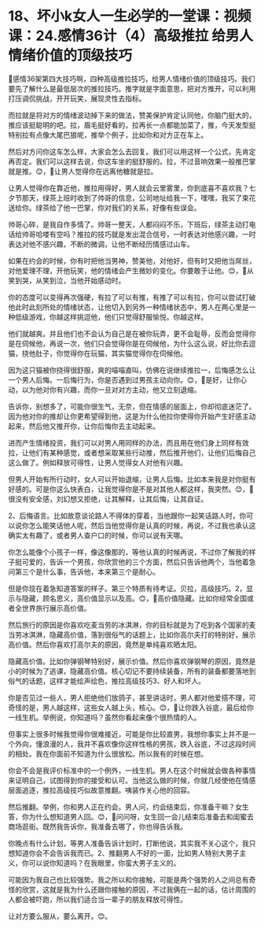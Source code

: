 # 18、坏小k女人一生必学的一堂课：视频课：24.感情36计（4）高级推拉 给男人情绪价值的顶级技巧

🎼感情36架第四大技巧啊，四种高级推拉技巧，给男人情绪价值的顶级技巧。我们要先了解什么是最低层次的推拉技巧。推字就是字面意思，把对方推开，可以利用打压调侃挑战，开开玩笑，展现灵性去指标。

而拉就是将对方的情绪波动掉下来的做法，赞美保护肯定认同他，你脑门挺大的，推应该挺聪明的吧。拉，眉毛挺好看的，拉再长一点都能加菜了，推，今天发型挺特别拉有点像大尾巴狼呢，推举个例子，比如你和对方正在车上。

然后对方问你这车怎么样，大家会怎么去回复。我们可以用这样一个公式，先肯定再否定。我们可以这样去说，你这车坐的挺舒服的。拉，不过音响效果一般推巴掌就是推。😊，🎼让男人觉得你在远离他糖就是拉。

让男人觉得你在靠近他，推拉用得好，男人就会云里雾里，你到底喜不喜欢我？七夕节那天，绿茶上班时收到了帅哥的信息，公司地址给我一下，嘿嘿，我买了束花送给你。绿茶给了他一巴掌，你对我们的关系，好像有些误会。

帅哥心碎，是我自作多情了。帅哥一整天，人都闷闷不乐，下班后，绿茶主动打电话给帅哥哈喽有空吗？推拉的技巧就是发出混合信号，一时表达对他感兴趣，一时表达对他不感兴趣，不断的微调，让他不断经历情感过山车。

如果在约会的时候，你有时把他当男神，赞美他，对他好，但有时又把他当屌丝，对他爱理不理，开他玩笑，他的情绪会产生微妙的变化。你要敢于让他。😊，🎼从笑到哭，从笑到泣，当他开始感动时。

你的态度可以变得再次强硬，有拉了可以有推，有推了可以有拉，你可以尝试打破他此时此刻所处的情绪状态，让他切入到另外一种情绪状态中，男人在两心里是一种低级游戏，你越这样挑逗他，他们只觉得舒服愉悦。你越这样。

他们就越爽。并且他们也不会认为自己是在被你玩弄，更不会耻辱，反而会觉得你是在伺候他，再说一次，他们只会觉得你是在伺候他，为什么这么说，好比你去逗猫，挠他肚子，你觉得你在玩猫，其实猫觉得你在伺候他。

因为这只猫被你挠得很舒服，爽的喵喵直叫，仿佛在说继续推拉一，后悔感怎么让一个男人后悔。一后悔行为，你是否遇到过男孩主动向你。😊，🎼是好，让你心动，以为他对你有兴趣，而你一旦对对方主动，他又立刻退缩。

告诉你，别想多了，可能你很生气，无奈，但在情感的层面上，你却彻底迷茫了。因为他对你的推却让你更希望得到他，这是为什么他拉你使得你开始产生好感主动起来，然后他又推开你，让你后悔你去主动起来。

进而产生情绪投资，我们可以对男人用同样的办法，而且用在他们身上同样有效拉，让他们有某种感觉，或者想采取某些行动推，然后推开他们，让他们后悔自己这么做了。例如释放可得性，让男人觉得女人对他有兴趣。

但男人开始有所行动时，女人可以开始退缩，让男人后悔。比如本来我是对你挺有好感的。可是你这么快表白，让我觉得你是不是对其他人都这样，我突然。😊，🎼很没有安全感，刘幻想又拒绝，让其解释，让其后悔，让其自证。

2、后悔语言。比如故意谈论路人不得体的穿着，当他跟你一起笑话路人时，你可以说你怎么能笑话他人呢，然后当他觉得你是认真的时候，再说，不过我也承认这确实太有趣了，或者男人查户口的时候，你可以说有天哪。

你怎么能像个小孩子一样，像这像那的，等他认真的时候再说，不过你了解我的样子挺可爱的，告诉一个男孩，你欣赏他的三个方面，然后只告诉他两个，当他着急问第三个是什么事，告诉他，本来第三个是耐心。

但是你现在着急知道答案的样子。第三个特质有待考证。贝拉，高级技巧。2，显示与隐藏，顾名思义，高价值显示以及高。😊，🎼高价值隐藏。比如你经常全国或者全世界旅行展示高价值。

然后旅行的原因是你喜欢吃麦当劳的冰淇淋，你的目标就是为了吃到各个国家的麦当劳冰淇淋，隐藏高价值，落到很俗气的话题上，比如你高尔夫打的特别好，展示高价值。然后你喜欢打高尔夫的原因，竟然是单纯喜欢晒太阳。

隐藏高价值。比如你弹钢琴特别好，展示价值。然后你喜欢弹钢琴的原因，竟然是小的时候为了逃课，隐藏高价值。核心切记不要持续装备，所有的装备都要落地到俗气的话题，这样才能绘声绘色，推拉高级技巧3、好人和坏人。

你是否见过一些人，男人拒绝他们放鸽子，甚至讲话时，男人都对他爱搭不理，可奇怪的是，男人越这样，这些女人越上头，核心。😊，🎼让你跌入谷底，最后给你一线生机。举例说，你知道吗？虽然你看起来像个很热情的人。

但事实上很多时候我觉得你很难接近，可能是你比较直男，我想你事实上并不是一个外向，懂浪漫的人，我并不喜欢像你这样性格的男孩，跌入谷底，不过这段时间的相处。我在你面前不知道为什么很放松。所以我有的时候在想。

你会不会是我评价标准中的一个例外，一线生机。男人在这个时候就会做各种事情来证明自己，试图得到你的接受和认可。当他这么做的时候，你就几经使他在情感层面追逐，推拉高级技巧似故意推翻。咦装作关心他的回容。

然后推翻。举例，你和男人正在约会。男人问，约会结束后，你准备干嘛？女生答，你为什么想知道男人回。😊，🎼问问呀，女生回一会儿结束后准备去和闺蜜去商场逛街。既然我告诉你，我准备去哪了，你也得告诉我。

你晚点有什么计划，等男人准备告诉计划时，打断他说，其实我不关心这个，我只想知道你会不会告诉我而已。2、推翻男人不好的一面，比如男人特别大男子主义，你可以说你知道吗？在我眼里，你蛮大男子主义的。

可能因为我自己也比较强势。我之所以和你接触，可能是两个强势的人之间总有奇怪的欣赏，这就是我为什么还跟你接触的原因，不过我俩在一起的话，估计周围的人都会被吓跑，所以我们适合当一辈子的朋友释放可得性。

让对方要么服从，要么离开。😊。